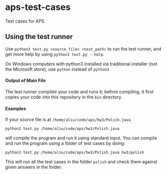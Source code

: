 # aps-test-cases
Test cases for APS

## Using the test runner
Use `python3 test.py <source_file> <test_path>` to run the test runner, and get more
help by using `python3 test.py --help`.

On Windows computers with python3 installed via traditional installer (not the Microsoft store), use `python` instead of `python3`

#### Output of Main File
The test runner compiles your code and runs it; before compiling, it first copies
your code into this repository in the `bin` directory.

#### Examples

If your source file is at `/home/aliu/code/aps/hw3/Polish.java`

```
python3 test.py /home/aliu/code/aps/hw3/Polish.java
```

will compile the program and run it using standard input. You can compile and run
the program using a folder of test cases by doing:

```
python3 test.py /home/aliu/code/aps/hw3/Polish.java hw3/polish
```

This will run all the test cases in the folder `polish` and check them against
given answers in the folder.
